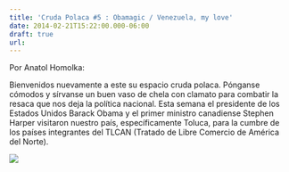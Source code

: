 ```yaml
---
title: 'Cruda Polaca #5 : Obamagic / Venezuela, my love'
date: 2014-02-21T15:22:00.000-06:00
draft: true
url: 
---
```


Por Anatol Homolka:  

  

Bienvenidos nuevamente a este su espacio cruda polaca. Pónganse cómodos y sírvanse un buen vaso de chela con clamato para combatir la resaca que nos deja la política nacional. Esta semana el presidente de los Estados Unidos Barack Obama y el primer ministro canadiense Stephen Harper visitaron nuestro país, específicamente Toluca, para la cumbre de los países integrantes del TLCAN (Tratado de Libre Comercio de América del Norte). 

  

[![](http://2.bp.blogspot.com/-K8UZCD_dTwk/UwfDY2pRHhI/AAAAAAAAHMY/Qc62woh_UgE/s1600/obape%25C3%25B1aper.png)](http://2.bp.blogspot.com/-K8UZCD_dTwk/UwfDY2pRHhI/AAAAAAAAHMY/Qc62woh_UgE/s1600/obape%25C3%25B1aper.png)